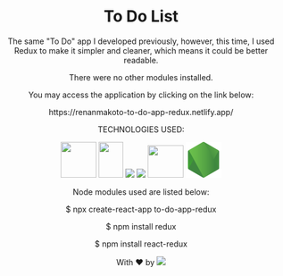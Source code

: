 <h1 align="center">To Do List</h1>

<p align="center">The same "To Do" app I developed previously, however, this time, I used Redux to make it simpler and cleaner, which means it could be better readable.</p>

<p align="center">There were no other modules installed.</p>

<p align="center">You may access the application by clicking on the link below:</p>

<p align="center">https://renanmakoto-to-do-app-redux.netlify.app/</p>

<div align="center">

TECHNOLOGIES USED:

<a target="_blank" href="https://developer.mozilla.org/en-US/docs/Web/HTML"><img src="https://upload.wikimedia.org/wikipedia/commons/thumb/6/61/HTML5_logo_and_wordmark.svg/2048px-HTML5_logo_and_wordmark.svg.png" style="width: 64px; height: 64px;" /></a>
<a href="https://developer.mozilla.org/en-US/docs/Web/CSS" target="_blank"><img src="https://upload.wikimedia.org/wikipedia/commons/thumb/d/d5/CSS3_logo_and_wordmark.svg/1452px-CSS3_logo_and_wordmark.svg.png" style="width: 44px; height: 64px;" /></a>
<a target="_blank" href="https://developer.mozilla.org/en-US/docs/Web/JavaScript"><img src="https://upload.wikimedia.org/wikipedia/commons/thumb/6/6a/JavaScript-logo.png/64px-JavaScript-logo.png" /></a>
<a href="https://reactjs.org/" target="_blank"><img src="https://upload.wikimedia.org/wikipedia/commons/thumb/a/a7/React-icon.svg/64px-React-icon.svg.png" /></a>
<a href="https://redux.js.org/"><img src="https://raw.githubusercontent.com/reduxjs/redux/master/logo/logo.png" style="width: 64px; height: 58px;" /></a>
<a href="https://nodejs.org/"><img src="https://raw.githubusercontent.com/devicons/devicon/master/icons/nodejs/nodejs-original.svg" style="width: 64px; height: 64px;" /></a>


Node modules used are listed below:

$ npx create-react-app to-do-app-redux

$ npm install redux

$ npm install react-redux

</div>

<p align="center">With ❤ by <img src=https://img.shields.io/badge/-dotExtension-black /> <p/>
